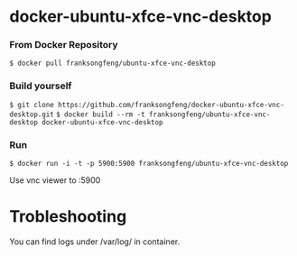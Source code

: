 docker-ubuntu-xfce-vnc-desktop
=========================

### From Docker Repository

``
$ docker pull franksongfeng/ubuntu-xfce-vnc-desktop
``

### Build yourself

``
$ git clone https://github.com/franksongfeng/docker-ubuntu-xfce-vnc-desktop.git
``
``
$ docker build --rm -t franksongfeng/ubuntu-xfce-vnc-desktop docker-ubuntu-xfce-vnc-desktop
``

### Run

``
$ docker run -i -t -p 5900:5900 franksongfeng/ubuntu-xfce-vnc-desktop
``

Use vnc viewer to <YOUR IP>:5900


Trobleshooting
==================
You can find logs under /var/log/ in container.

